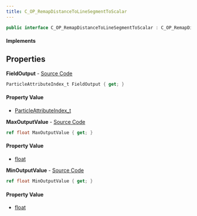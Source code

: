 ```yaml
---
title: C_OP_RemapDistanceToLineSegmentToScalar
---
```


```csharp
public interface C_OP_RemapDistanceToLineSegmentToScalar : C_OP_RemapDistanceToLineSegmentBase, CParticleFunctionOperator, CParticleFunction, ISchemaClass<CParticleFunction>, ISchemaClass<CParticleFunctionOperator>, ISchemaClass<C_OP_RemapDistanceToLineSegmentBase>, ISchemaClass<C_OP_RemapDistanceToLineSegmentToScalar>, ISchemaField, ISchemaClass, INativeHandle
```

#### Implements

## Properties

**FieldOutput** - [Source Code](https://github.com/swiftly-solution/swiftlys2/blob/master/managed/src/SwiftlyS2.Generated/Schemas/Interfaces/C_OP_RemapDistanceToLineSegmentToScalar.cs#L16)

```csharp
ParticleAttributeIndex_t FieldOutput { get; }
```

#### Property Value

- [ParticleAttributeIndex_t](/docs/api/shared/schemadefinitions/particleattributeindex_t)

**MaxOutputValue** - [Source Code](https://github.com/swiftly-solution/swiftlys2/blob/master/managed/src/SwiftlyS2.Generated/Schemas/Interfaces/C_OP_RemapDistanceToLineSegmentToScalar.cs#L20)

```csharp
ref float MaxOutputValue { get; }
```

#### Property Value

- [float](https://learn.microsoft.com/dotnet/api/system.single)

**MinOutputValue** - [Source Code](https://github.com/swiftly-solution/swiftlys2/blob/master/managed/src/SwiftlyS2.Generated/Schemas/Interfaces/C_OP_RemapDistanceToLineSegmentToScalar.cs#L18)

```csharp
ref float MinOutputValue { get; }
```

#### Property Value

- [float](https://learn.microsoft.com/dotnet/api/system.single)


